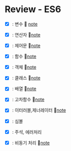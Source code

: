 # Review - ES6

- [x] : 변수
      📒 [note](https://www.notion.so/8ffe3a00889e48faa4948218c64711f1)
      <br />
- [x] : 연산자
      📒[note](https://www.notion.so/96152867c01b45d0a512a5cd9d355912)

- [x] : 제어문
      📒[note](https://www.notion.so/e6fca5641e37485cac300ec35868f78c)

- [x] : 함수
      📒[note](https://www.notion.so/abc323ceece24562b0b43726fb75887e)

- [x] : 객체
      📒[note](https://www.notion.so/83501bad6a25412ba26c46312f919149)

- [x] : 클래스
      📒[note](https://www.notion.so/6087808469344821a144c6d15519bcb3)

- [x] : 배열
      📒[note](https://www.notion.so/eeffae9b654b414787e87babb1a3ea50)
- [x] : 고차함수
      📒[note](https://www.notion.so/4b1eccac83484f82b07ad4830ccf7afb)

- [x] : 이터러블,제너레이터
      📒[note](https://www.notion.so/f2d2772d94f34960b90ac29f1a391b5b)

- [x] : 심볼
      <!-- 📒[note]() -->

- [x] : 주석, 에러처리
      <!-- 📒[note]() -->

- [x] : 비동기 처리
      📒[note](https://www.notion.so/be6af3f3b46442d78bed7fe30e549ba5)
